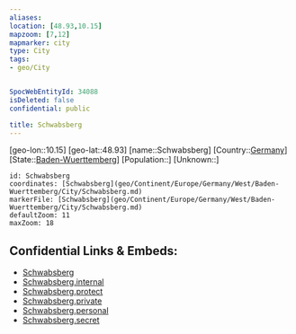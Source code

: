 ```yaml
---
aliases: 
location: [48.93,10.15]
mapzoom: [7,12] 
mapmarker: city 
type: City
tags:
- geo/City


SpocWebEntityId: 34088
isDeleted: false
confidential: public

title: Schwabsberg
---
```

[geo-lon::10.15]
[geo-lat::48.93]
[name::Schwabsberg]
[Country::[Germany](geo/Continent/Europe/Germany.md)]
[State::[Baden-Wuerttemberg](geo/Continent/Europe/Germany/West/Baden-Wuerttemberg.md)]
[Population::]
[Unknown::]


```leaflet
id: Schwabsberg
coordinates: [Schwabsberg](geo/Continent/Europe/Germany/West/Baden-Wuerttemberg/City/Schwabsberg.md)
markerFile: [Schwabsberg](geo/Continent/Europe/Germany/West/Baden-Wuerttemberg/City/Schwabsberg.md)
defaultZoom: 11 
maxZoom: 18
```


## Confidential Links & Embeds: 
- [Schwabsberg](../../../../../../../../_public/geo/Continent/Europe/Germany/West/Baden-Wuerttemberg/City/Schwabsberg.md) 
- [Schwabsberg.internal](../../../../../../../../_internal/geo/Continent/Europe/Germany/West/Baden-Wuerttemberg/City/Schwabsberg.internal.md) 
- [Schwabsberg.protect](../../../../../../../../_protect/geo/Continent/Europe/Germany/West/Baden-Wuerttemberg/City/Schwabsberg.protect.md) 
- [Schwabsberg.private](../../../../../../../../_private/geo/Continent/Europe/Germany/West/Baden-Wuerttemberg/City/Schwabsberg.private.md) 
- [Schwabsberg.personal](../../../../../../../../_personal/geo/Continent/Europe/Germany/West/Baden-Wuerttemberg/City/Schwabsberg.personal.md) 
- [Schwabsberg.secret](../../../../../../../../_secret/geo/Continent/Europe/Germany/West/Baden-Wuerttemberg/City/Schwabsberg.secret.md) 
